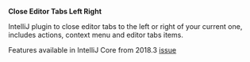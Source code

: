 **Close Editor Tabs Left Right**

IntelliJ plugin to close editor tabs to the left or right of your current one, includes actions, context menu and editor tabs items.

Features available in IntelliJ Core from 2018.3 [issue](https://youtrack.jetbrains.com/issue/IDEA-90507)